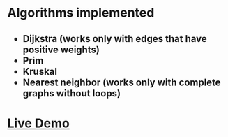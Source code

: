 <h1> Algorithms implemented
 
<h2>
 
 * Dijkstra (works only with edges that have positive weights)
 * Prim
 * Kruskal
 * Nearest neighbor (works only with complete graphs without loops)
 
<h1>
 
[Live Demo](https://giovannipasq.github.io/Graph_Algorithms/index.html)
